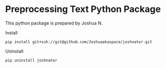 # Preprocessing Text Python Package

This python package is prepared by Joshua N.

Install

`pip install git+ssh://git@github.com/Joshuaakaspace/joshnator.git`

Uninstall

`pip uninstall joshnator`
